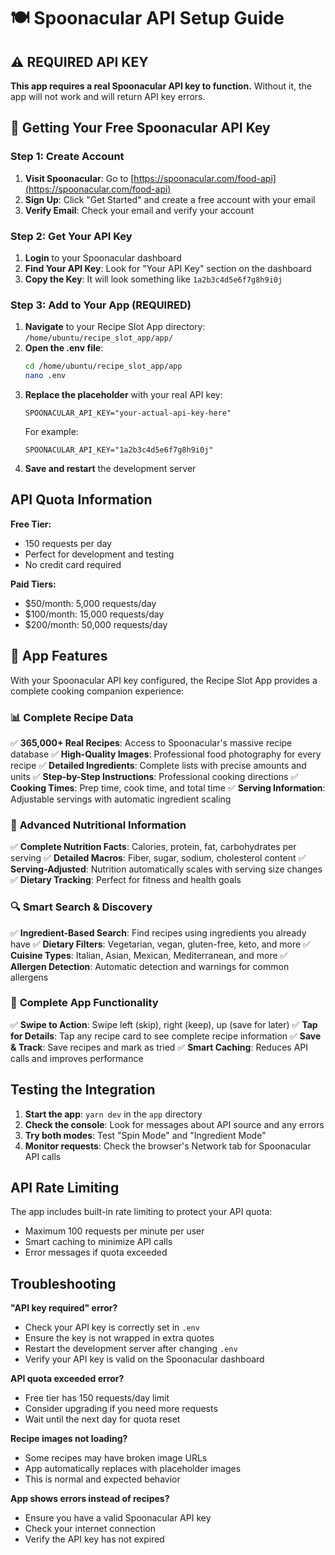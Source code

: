 
# 🍽️ Spoonacular API Setup Guide

## ⚠️ REQUIRED API KEY

**This app requires a real Spoonacular API key to function.** Without it, the app will not work and will return API key errors.

## 🔑 Getting Your Free Spoonacular API Key

### Step 1: Create Account
1. **Visit Spoonacular**: Go to [https://spoonacular.com/food-api](https://spoonacular.com/food-api)
2. **Sign Up**: Click "Get Started" and create a free account with your email
3. **Verify Email**: Check your email and verify your account

### Step 2: Get Your API Key
1. **Login** to your Spoonacular dashboard
2. **Find Your API Key**: Look for "Your API Key" section on the dashboard
3. **Copy the Key**: It will look something like `1a2b3c4d5e6f7g8h9i0j`

### Step 3: Add to Your App (REQUIRED)
1. **Navigate** to your Recipe Slot App directory: `/home/ubuntu/recipe_slot_app/app/`
2. **Open the .env file**:
   ```bash
   cd /home/ubuntu/recipe_slot_app/app
   nano .env
   ```
3. **Replace the placeholder** with your real API key:
   ```
   SPOONACULAR_API_KEY="your-actual-api-key-here"
   ```
   For example:
   ```
   SPOONACULAR_API_KEY="1a2b3c4d5e6f7g8h9i0j"
   ```
4. **Save and restart** the development server

## API Quota Information

**Free Tier:**
- 150 requests per day
- Perfect for development and testing
- No credit card required

**Paid Tiers:**
- $50/month: 5,000 requests/day
- $100/month: 15,000 requests/day
- $200/month: 50,000 requests/day

## 🚀 App Features

With your Spoonacular API key configured, the Recipe Slot App provides a complete cooking companion experience:

### 📊 **Complete Recipe Data**
✅ **365,000+ Real Recipes**: Access to Spoonacular's massive recipe database
✅ **High-Quality Images**: Professional food photography for every recipe
✅ **Detailed Ingredients**: Complete lists with precise amounts and units
✅ **Step-by-Step Instructions**: Professional cooking directions
✅ **Cooking Times**: Prep time, cook time, and total time
✅ **Serving Information**: Adjustable servings with automatic ingredient scaling

### 🥗 **Advanced Nutritional Information**
✅ **Complete Nutrition Facts**: Calories, protein, fat, carbohydrates per serving
✅ **Detailed Macros**: Fiber, sugar, sodium, cholesterol content
✅ **Serving-Adjusted**: Nutrition automatically scales with serving size changes
✅ **Dietary Tracking**: Perfect for fitness and health goals

### 🔍 **Smart Search & Discovery**
✅ **Ingredient-Based Search**: Find recipes using ingredients you already have
✅ **Dietary Filters**: Vegetarian, vegan, gluten-free, keto, and more
✅ **Cuisine Types**: Italian, Asian, Mexican, Mediterranean, and more
✅ **Allergen Detection**: Automatic detection and warnings for common allergens

### 📱 **Complete App Functionality**
✅ **Swipe to Action**: Swipe left (skip), right (keep), up (save for later)
✅ **Tap for Details**: Tap any recipe card to see complete recipe information
✅ **Save & Track**: Save recipes and mark as tried
✅ **Smart Caching**: Reduces API calls and improves performance

## Testing the Integration

1. **Start the app**: `yarn dev` in the `app` directory
2. **Check the console**: Look for messages about API source and any errors
3. **Try both modes**: Test "Spin Mode" and "Ingredient Mode"
4. **Monitor requests**: Check the browser's Network tab for Spoonacular API calls

## API Rate Limiting

The app includes built-in rate limiting to protect your API quota:
- Maximum 100 requests per minute per user
- Smart caching to minimize API calls
- Error messages if quota exceeded

## Troubleshooting

**"API key required" error?**
- Check your API key is correctly set in `.env`
- Ensure the key is not wrapped in extra quotes
- Restart the development server after changing `.env`
- Verify your API key is valid on the Spoonacular dashboard

**API quota exceeded error?**
- Free tier has 150 requests/day limit
- Consider upgrading if you need more requests
- Wait until the next day for quota reset

**Recipe images not loading?**
- Some recipes may have broken image URLs
- App automatically replaces with placeholder images
- This is normal and expected behavior

**App shows errors instead of recipes?**
- Ensure you have a valid Spoonacular API key
- Check your internet connection
- Verify the API key has not expired
